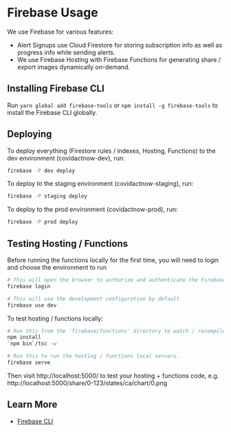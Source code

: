 # Firebase Usage

We use Firebase for various features:

- Alert Signups use Cloud Firestore for storing subscription info as well as progress info while sending alerts.
- We use Firebase Hosting with Firebase Functions for generating share / export images dynamically on-demand.

## Installing Firebase CLI

Run `yarn global add firebase-tools` or `npm install -g firebase-tools` to install the Firebase CLI globally.

## Deploying

To deploy everything (Firestore rules / indexes, Hosting, Functions) to the dev environment (covidactnow-dev), run:

```sh
firebase -P dev deploy
```

To deploy to the staging environment (covidactnow-staging), run:

```sh
firebase -P staging deploy
```

To deploy to the prod environment (covidactnow-prod), run:

```sh
firebase -P prod deploy
```

## Testing Hosting / Functions

Before running the functions locally for the first time, you will need to login and choose the environment to run

```sh
# This will open the browser to authorize and authenticate the Firebase CLI
firebase login

# This will use the development configuration by default
firebase use dev
```

To test hosting / functions locally:

```sh
# Run this from the 'firebase/functions' directory to watch / recompile TypeScript files.
npm install
`npm bin`/tsc -w

# Run this to run the hosting / functions local servers.
firebase serve
```

Then visit http://localhost:5000/ to test your hosting + functions code, e.g.
http://localhost:5000/share/0-123/states/ca/chart/0.png

## Learn More

- [Firebase CLI](https://firebase.google.com/docs/clis)
